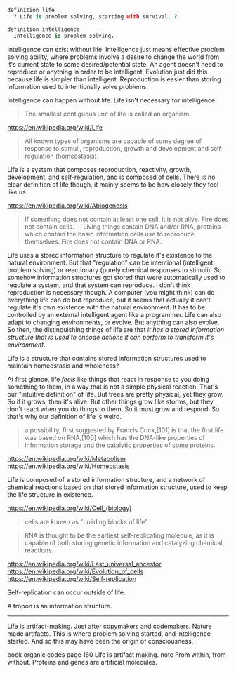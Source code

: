 
```coffee
definition life
  ? Life is problem solving, starting with survival. ?

definition intelligence
  Intelligence is problem solving.
```

Intelligence can exist without life. Intelligence just means effective problem solving ability, where problems involve a desire to change the world from it's current state to some desired/potential state. An agent doesn't need to reproduce or anything in order to be intelligent. Evolution just did this because life is simpler than intelligent. Reproduction is easier than storing information used to intentionally solve problems.

Intelligence can happen without life. Life isn't necessary for intelligence.

> The smallest contiguous unit of life is called an organism.

https://en.wikipedia.org/wiki/Life

> All known types of organisms are capable of some degree of response to stimuli, reproduction, growth and development and self-regulation (homeostasis).

Life is a system that composes reproduction, reactivity, growth, development, and self-regulation, and is composed of cells. There is no clear definition of life though, it mainly seems to be how closely they feel like us.

https://en.wikipedia.org/wiki/Abiogenesis

> If something does not contain at least one cell, it is not alive. Fire does not contain cells. -- Living things contain DNA and/or RNA, proteins which contain the basic information cells use to reproduce themselves. Fire does not contain DNA or RNA.

Life uses a stored information structure to regulate it's existence to the natural environment. But that "regulation" can be intentional (intelligent problem solving) or reactionary (purely chemical responses to stimuli). So somehow information structures got stored that were automatically used to regulate a system, and that system can reproduce. I don't think reproduction is necessary though. A computer (you might think) can do everything life can do but reproduce, but it seems that actually it can't regulate it's own existence with the natural environment. It has to be controlled by an external intelligent agent like a programmer. Life can also adapt to changing environments, or evolve. But anything can also evolve. So then, the distinguishing things of life are that _it has a stored information structure that is used to encode actions it can perform to transform it's environment_.

Life is a structure that contains stored information structures used to maintain homeostasis and wholeness?

At first glance, life _feels_ like things that react in response to you doing something to them, in a way that is not a simple physical reaction. That's our "intuitive definition" of life. But trees are pretty physical, yet they grow. So if it grows, then it's alive. But other things grow like storms, but they don't react when you do things to them. So it must grow and respond. So that's why our definition of life is weird.

>  a possibility, first suggested by Francis Crick,[101] is that the first life was based on RNA,[100] which has the DNA-like properties of information storage and the catalytic properties of some proteins.

https://en.wikipedia.org/wiki/Metabolism
https://en.wikipedia.org/wiki/Homeostasis

Life is composed of a stored information structure, and a network of chemical reactions based on that stored information structure, used to keep the life structure in existence.

https://en.wikipedia.org/wiki/Cell_(biology)

> cells are known as "building blocks of life"

> RNA is thought to be the earliest self-replicating molecule, as it is capable of both storing genetic information and catalyzing chemical reactions.

https://en.wikipedia.org/wiki/Last_universal_ancestor
https://en.wikipedia.org/wiki/Evolution_of_cells
https://en.wikipedia.org/wiki/Self-replication

Self-replication can occur outside of life.

A tropon is an information structure.

---

Life is artifact-making. Just after copymakers and codemakers. Nature made artifacts. This is where problem solving started, and intelligence started. And so this may have been the origin of consciousness.

book organic codes
  page 160
    Life is artifact making.
    note From within, from without.
    Proteins and genes are artificial molecules.
